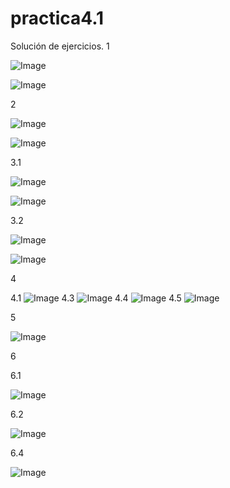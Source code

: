 # practica4.1

Solución de ejercicios.
1

![Image](https://github.com/user-attachments/assets/5b60f5ea-a64e-4817-9090-8d6f956eb406)



![Image](https://github.com/user-attachments/assets/179e2cde-4cad-487a-b95d-ad1c193a4bd7)




2

![Image](https://github.com/user-attachments/assets/460f3e11-4a4d-4dc4-aa76-eb7c07166ba8)


![Image](https://github.com/user-attachments/assets/ebfc1a7a-b3ea-4070-a9ff-53c5914b4163)



3.1

![Image](https://github.com/user-attachments/assets/3463611d-2d19-4a21-8d7a-a52ecc66880c)

![Image](https://github.com/user-attachments/assets/7e2eee84-6697-4429-a12d-731fe9948fe5)



3.2


![Image](https://github.com/user-attachments/assets/ed6e3376-b89b-4b56-9eba-9348f8ee578f)

![Image](https://github.com/user-attachments/assets/0ad84c30-5829-463f-96cf-279b5111fb0e)

4

4.1
![Image](https://github.com/user-attachments/assets/700bc3f8-b2c2-44dd-8a06-9825c16d3fad)
4.3
![Image](https://github.com/user-attachments/assets/01d06c66-6f1b-48e1-8608-6c2e8ba6e318)
4.4
![Image](https://github.com/user-attachments/assets/e9633e89-6995-4646-955a-519aab344b39)
4.5
![Image](https://github.com/user-attachments/assets/629bd10f-3c03-4772-8902-d13c96c371c0)




5

![Image](https://github.com/user-attachments/assets/80d88130-bf13-46b8-85f2-69262183a1d9)







6


6.1

![Image](https://github.com/user-attachments/assets/2ac59e62-165a-45c1-9ac0-5fb679b90c2b)












6.2

![Image](https://github.com/user-attachments/assets/0b9b9e27-d6ff-4d72-aaf3-de233675f1b7)



6.4



![Image](https://github.com/user-attachments/assets/fcb1830c-c8b3-4e17-8995-b91313941235)












